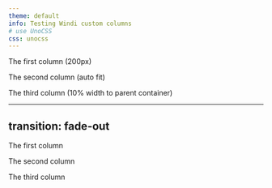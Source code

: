```yaml
---
theme: default
info: Testing Windi custom columns
# use UnoCSS
css: unocss
---
```


<div class="grid grid-cols-[200px,1fr,10%] gap-4">
<div>

The first column (200px)

</div>
<div>

The second column (auto fit)

</div>
<div>

The third column (10% width to parent container)

</div>
</div>

---
transition: fade-out
---

<div class="grid grid-cols-3 gap-4">
<div>

The first column 

</div>
<div>

The second column
</div>
<div>

The third column

</div>
</div>